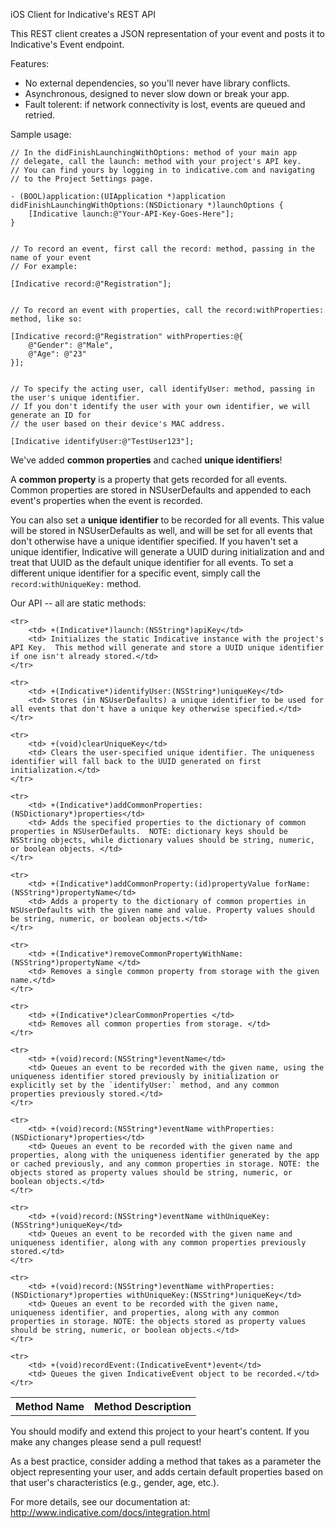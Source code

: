 iOS Client for Indicative's REST API

This REST client creates a JSON representation of your event and posts it to Indicative's Event endpoint.

Features:

+ No external dependencies, so you'll never have library conflicts.
+ Asynchronous, designed to never slow down or break your app.
+ Fault tolerent: if network connectivity is lost, events are queued and retried.

Sample usage:

    // In the didFinishLaunchingWithOptions: method of your main app   
    // delegate, call the launch: method with your project's API key. 
    // You can find yours by logging in to indicative.com and navigating
    // to the Project Settings page.
    
    - (BOOL)application:(UIApplication *)application didFinishLaunchingWithOptions:(NSDictionary *)launchOptions {
        [Indicative launch:@"Your-API-Key-Goes-Here"];
    }

    
    // To record an event, first call the record: method, passing in the name of your event 
    // For example:

    [Indicative record:@"Registration"];


    // To record an event with properties, call the record:withProperties: method, like so:

    [Indicative record:@"Registration" withProperties:@{
        @"Gender": @"Male",
        @"Age": @"23"
    }];
    

    // To specify the acting user, call identifyUser: method, passing in the user's unique identifier.
    // If you don't identify the user with your own identifier, we will generate an ID for
    // the user based on their device's MAC address.
    
    [Indicative identifyUser:@"TestUser123"];
    
We've added <b>common properties</b> and cached <b>unique identifiers</b>!

A <b>common property</b> is a property that gets recorded for all events. Common properties are stored in NSUserDefaults and appended to each event's properties when the event is recorded.

You can also set a <b>unique identifier</b> to be recorded for all events. This value will be stored in NSUserDefaults as well, and will be set for all events that don't otherwise have a unique identifier specified.  If you haven't set a unique identifier, Indicative will generate a UUID during initialization and and treat that UUID as the default unique identifier for all events. To set a different unique identifier for a specific event, simply call the `record:withUniqueKey:` method.

Our API -- all are static methods:

<table>
    <tr>
        <th> Method Name </th>
        <th> Method Description </th>
    </tr>

    <tr>
        <td> +(Indicative*)launch:(NSString*)apiKey</td>
        <td> Initializes the static Indicative instance with the project's API Key.  This method will generate and store a UUID unique identifier if one isn't already stored.</td>
    </tr>
    
    <tr>
        <td> +(Indicative*)identifyUser:(NSString*)uniqueKey</td>
        <td> Stores (in NSUserDefaults) a unique identifier to be used for all events that don't have a unique key otherwise specified.</td>
    </tr>

    <tr>
        <td> +(void)clearUniqueKey</td>
        <td> Clears the user-specified unique identifier. The uniqueness identifier will fall back to the UUID generated on first initialization.</td>
    </tr>
    
    <tr>
        <td> +(Indicative*)addCommonProperties:(NSDictionary*)properties</td>
        <td> Adds the specified properties to the dictionary of common properties in NSUserDefaults.  NOTE: dictionary keys should be NSString objects, while dictionary values should be string, numeric, or boolean objects. </td>
    </tr>
    
    <tr>
        <td> +(Indicative*)addCommonProperty:(id)propertyValue forName:(NSString*)propertyName</td>
        <td> Adds a property to the dictionary of common properties in NSUserDefaults with the given name and value. Property values should be string, numeric, or boolean objects.</td>
    </tr>

    <tr>
        <td> +(Indicative*)removeCommonPropertyWithName:(NSString*)propertyName </td>
        <td> Removes a single common property from storage with the given name.</td>
    </tr>

    <tr>
        <td> +(Indicative*)clearCommonProperties </td>
        <td> Removes all common properties from storage. </td>
    </tr>
    
    <tr>
        <td> +(void)record:(NSString*)eventName</td>
        <td> Queues an event to be recorded with the given name, using the uniqueness identifier stored previously by initialization or explicitly set by the `identifyUser:` method, and any common properties previously stored.</td>
    </tr>
    
    <tr>
        <td> +(void)record:(NSString*)eventName withProperties:(NSDictionary*)properties</td>
        <td> Queues an event to be recorded with the given name and properties, along with the uniqueness identifier generated by the app or cached previously, and any common properties in storage. NOTE: the objects stored as property values should be string, numeric, or boolean objects.</td>
    </tr>
    
    <tr>
        <td> +(void)record:(NSString*)eventName withUniqueKey:(NSString*)uniqueKey</td>
        <td> Queues an event to be recorded with the given name and uniqueness identifier, along with any common properties previously stored.</td>
    </tr>

    <tr>
        <td> +(void)record:(NSString*)eventName withProperties:(NSDictionary*)properties withUniqueKey:(NSString*)uniqueKey</td>
        <td> Queues an event to be recorded with the given name, uniqueness identifier, and properties, along with any common properties in storage. NOTE: the objects stored as property values should be string, numeric, or boolean objects.</td>
    </tr>
    
    <tr>
        <td> +(void)recordEvent:(IndicativeEvent*)event</td>
        <td> Queues the given IndicativeEvent object to be recorded.</td>
    </tr>

</table>

You should modify and extend this project to your heart's content.  If you make any changes please send a pull request!

As a best practice, consider adding a method that takes as a parameter the object representing your user, and adds certain default properties based on that user's characteristics (e.g., gender, age, etc.).

For more details, see our documentation at: http://www.indicative.com/docs/integration.html
